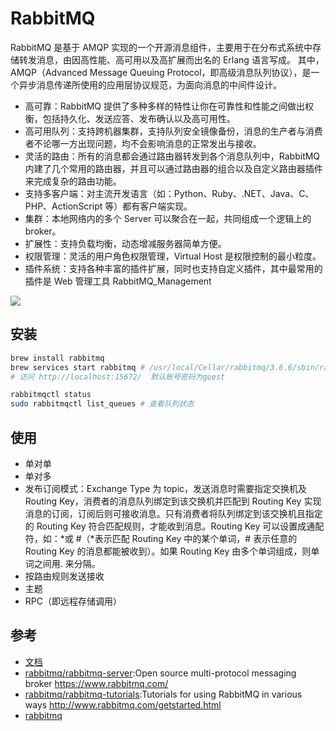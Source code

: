 # RabbitMQ

RabbitMQ 是基于 AMQP 实现的一个开源消息组件，主要用于在分布式系统中存储转发消息，由因高性能、高可用以及高扩展而出名的 Erlang 语言写成。
其中，AMQP（Advanced Message Queuing Protocol，即高级消息队列协议），是一个异步消息传递所使用的应用层协议规范，为面向消息的中间件设计。

* 高可靠：RabbitMQ 提供了多种多样的特性让你在可靠性和性能之间做出权衡，包括持久化、发送应答、发布确认以及高可用性。
* 高可用队列：支持跨机器集群，支持队列安全镜像备份，消息的生产者与消费者不论哪一方出现问题，均不会影响消息的正常发出与接收。
* 灵活的路由：所有的消息都会通过路由器转发到各个消息队列中，RabbitMQ 内建了几个常用的路由器，并且可以通过路由器的组合以及自定义路由器插件来完成复杂的路由功能。
* 支持多客户端：对主流开发语言（如：Python、Ruby、.NET、Java、C、PHP、ActionScript 等）都有客户端实现。
* 集群：本地网络内的多个 Server 可以聚合在一起，共同组成一个逻辑上的 broker。
* 扩展性：支持负载均衡，动态增减服务器简单方便。
* 权限管理：灵活的用户角色权限管理，Virtual Host 是权限控制的最小粒度。
* 插件系统：支持各种丰富的插件扩展，同时也支持自定义插件，其中最常用的插件是 Web 管理工具 RabbitMQ_Management

![](../>>?_static/rabbitmq.png)

## 安装

```sh
brew install rabbitmq
brew services start rabbitmq # /usr/local/Cellar/rabbitmq/3.6.6/sbin/rabbitmq-server
# 访问 http://localhost:15672/  默认账号密码为guest

rabbitmqctl status
sudo rabbitmqctl list_queues # 查看队列状态
```

## 使用

* 单对单
* 单对多
* 发布订阅模式：Exchange Type 为 topic，发送消息时需要指定交换机及 Routing Key，消费者的消息队列绑定到该交换机并匹配到 Routing Key 实现消息的订阅，订阅后则可接收消息。只有消费者将队列绑定到该交换机且指定的 Routing Key 符合匹配规则，才能收到消息。Routing Key 可以设置成通配符，如：*或 #（*表示匹配 Routing Key 中的某个单词，# 表示任意的 Routing Key 的消息都能被收到）。如果 Routing Key 由多个单词组成，则单词之间用. 来分隔。
* 按路由规则发送接收
* 主题
* RPC（即远程存储调用）

## 参考

* [文档](http://www.rabbitmq.com/tutorials/tutorial-one-php.html)
* [rabbitmq/rabbitmq-server](https://github.com/rabbitmq/rabbitmq-server):Open source multi-protocol messaging broker https://www.rabbitmq.com/
* [rabbitmq/rabbitmq-tutorials](https://github.com/rabbitmq/rabbitmq-tutorials):Tutorials for using RabbitMQ in various ways http://www.rabbitmq.com/getstarted.html
* [rabbitmq](http://blog.csdn.net/column/details/rabbitmq.html)
